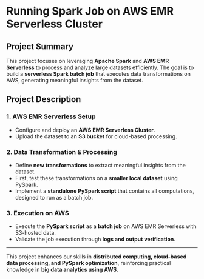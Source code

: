 # Running Spark Job on AWS EMR Serverless Cluster

## Project Summary

This project focuses on leveraging **Apache Spark** and **AWS EMR Serverless** to process and analyze large datasets efficiently. The goal is to build a **serverless Spark batch job** that executes data transformations on AWS, generating meaningful insights from the dataset.

## Project Description

### 1. AWS EMR Serverless Setup
- Configure and deploy an **AWS EMR Serverless Cluster**.
- Upload the dataset to an **S3 bucket** for cloud-based processing.

### 2. Data Transformation & Processing
- Define **new transformations** to extract meaningful insights from the dataset.
- First, test these transformations on a **smaller local dataset** using PySpark.
- Implement a **standalone PySpark script** that contains all computations, designed to run as a batch job.

### 3. Execution on AWS
- Execute the **PySpark script** as a **batch job** on AWS EMR Serverless with S3-hosted data.
- Validate the job execution through **logs and output verification**.

---

This project enhances our skills in **distributed computing, cloud-based data processing, and PySpark optimization**, reinforcing practical knowledge in **big data analytics using AWS**.
